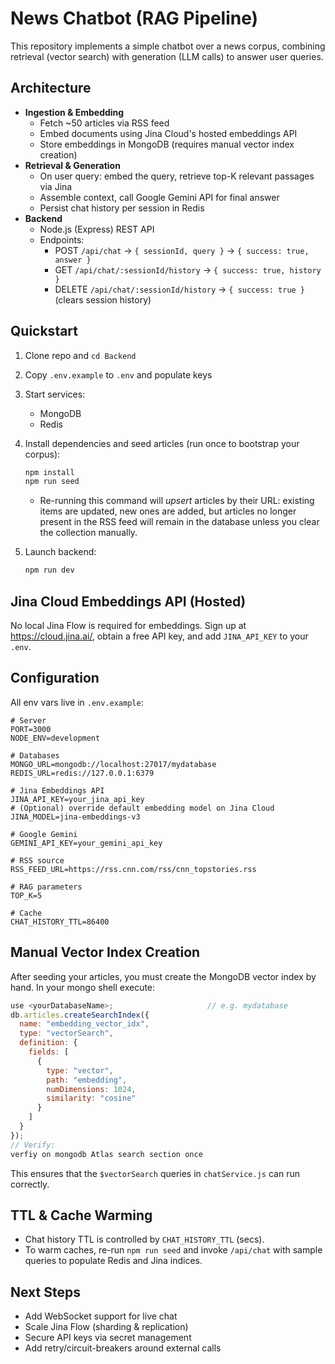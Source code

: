 # News Chatbot (RAG Pipeline)

This repository implements a simple chatbot over a news corpus, combining retrieval (vector search) with generation (LLM calls) to answer user queries.

## Architecture

- **Ingestion & Embedding**
  - Fetch ~50 articles via RSS feed
  - Embed documents using Jina Cloud's hosted embeddings API
  - Store embeddings in MongoDB (requires manual vector index creation)
- **Retrieval & Generation**
  - On user query: embed the query, retrieve top-K relevant passages via Jina
  - Assemble context, call Google Gemini API for final answer
  - Persist chat history per session in Redis
- **Backend**
  - Node.js (Express) REST API
  - Endpoints:
    - POST   `/api/chat` → `{ sessionId, query }` → `{ success: true, answer }`
    - GET    `/api/chat/:sessionId/history` → `{ success: true, history }`
    - DELETE `/api/chat/:sessionId/history` → `{ success: true }` (clears session history)

## Quickstart

1. Clone repo and `cd Backend`
2. Copy `.env.example` to `.env` and populate keys
3. Start services:
   - MongoDB
   - Redis
   
4. Install dependencies and seed articles (run once to bootstrap your corpus):
   ```bash
   npm install
   npm run seed
   ```
   - Re-running this command will *upsert* articles by their URL: existing items are updated, new ones are added, but articles no longer present in the RSS feed will remain in the database unless you clear the collection manually.
5. Launch backend:
   ```bash
   npm run dev
   ```

## Jina Cloud Embeddings API (Hosted)

No local Jina Flow is required for embeddings. Sign up at https://cloud.jina.ai/, obtain a free API key, and add `JINA_API_KEY` to your `.env`.

## Configuration

All env vars live in `.env.example`:
```dotenv
# Server
PORT=3000
NODE_ENV=development

# Databases
MONGO_URL=mongodb://localhost:27017/mydatabase
REDIS_URL=redis://127.0.0.1:6379

# Jina Embeddings API
JINA_API_KEY=your_jina_api_key
# (Optional) override default embedding model on Jina Cloud
JINA_MODEL=jina-embeddings-v3

# Google Gemini
GEMINI_API_KEY=your_gemini_api_key

# RSS source
RSS_FEED_URL=https://rss.cnn.com/rss/cnn_topstories.rss

# RAG parameters
TOP_K=5

# Cache
CHAT_HISTORY_TTL=86400
```

## Manual Vector Index Creation

After seeding your articles, you must create the MongoDB vector index by hand. In your mongo shell execute:
```js
use <yourDatabaseName>;                     // e.g. mydatabase
db.articles.createSearchIndex({
  name: "embedding_vector_idx",
  type: "vectorSearch",
  definition: {
    fields: [
      {
        type: "vector",
        path: "embedding",
        numDimensions: 1024,
        similarity: "cosine"
      }
    ]
  }
});
// Verify:
verfiy on mongodb Atlas search section once
```
This ensures that the `$vectorSearch` queries in `chatService.js` can run correctly.

## TTL & Cache Warming

- Chat history TTL is controlled by `CHAT_HISTORY_TTL` (secs).
- To warm caches, re-run `npm run seed` and invoke `/api/chat` with sample queries to populate Redis and Jina indices.

## Next Steps

- Add WebSocket support for live chat
- Scale Jina Flow (sharding & replication)
- Secure API keys via secret management
- Add retry/circuit-breakers around external calls